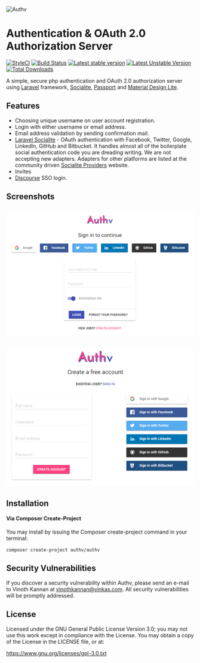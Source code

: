 ![Authv](public/images/logo.png)
# Authentication & OAuth 2.0 Authorization Server

[![StyleCI][badge-style-ci]][style-ci]
[![Build Status][badge-build]][build]
[![Latest stable version][badge-stable]][packagist]
[![Latest Unstable Version][badge-unstable]][packagist]
[![Total Downloads][badge-downloads]][packagist]

A simple, secure php authentication and OAuth 2.0 authorization server using [Laravel](https://github.com/laravel/laravel) framework, [Socialite](https://github.com/laravel/socialite), [Passport](https://github.com/laravel/passport) and [Material Design Lite](https://github.com/google/material-design-lite).

## Features

* Choosing unique username on user account registration.
* Login with either username or email address.
* Email address validation by sending confirmation mail.
* [Laravel Socialite](https://github.com/laravel/socialite) - OAuth authentication with Facebook, Twitter, Google, LinkedIn, GitHub and Bitbucket. It handles almost all of the boilerplate social authentication code you are dreading writing. We are not accepting new adapters. Adapters for other platforms are listed at the community driven [Socialite Providers](https://socialiteproviders.github.io) website.
* Invites
* [Discourse](https://github.com/discourse/discourse) SSO login.

## Screenshots

![Login](https://raw.githubusercontent.com/authv/authv.org/master/screenshots/login.png)
---
![Register](https://raw.githubusercontent.com/authv/authv.org/master/screenshots/register.png)
---

## Installation

#### Via Composer Create-Project

You may install by issuing the Composer create-project command in your terminal:

```
composer create-project authv/authv
```

## Security Vulnerabilities

If you discover a security vulnerability within Authv, please send an e-mail to Vinoth Kannan at vinothkannan@vinkas.com. All security vulnerabilities will be promptly addressed.

## License

Licensed under the GNU General Public License Version 3.0; you may not use this work except in compliance with the License. You may obtain a copy of the License in the LICENSE file, or at:

https://www.gnu.org/licenses/gpl-3.0.txt



[style-ci]: https://styleci.io/repos/67142226
[build]: https://travis-ci.org/authv/authv
[packagist]: https://packagist.org/packages/authv/authv

[badge-style-ci]: https://styleci.io/repos/67142226/shield?branch=master
[badge-build]: https://img.shields.io/travis/authv/authv/master.svg?style=flat-square
[badge-stable]: https://poser.pugx.org/authv/authv/v/stable.svg?format=flat-square
[badge-unstable]: https://poser.pugx.org/authv/authv/v/unstable.svg?format=flat-square
[badge-downloads]: https://img.shields.io/packagist/dt/authv/authv.svg?style=flat-square
